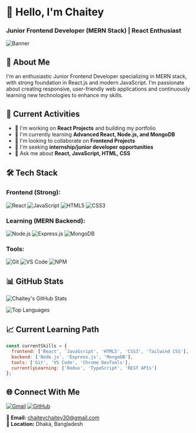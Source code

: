 # 👋 Hello, I'm Chaitey
### Junior Frontend Developer (MERN Stack) | React Enthusiast

![Banner](https://raw.githubusercontent.com/chaitey23/chaitey/main/Gray%20White%20Minimalist%20Personal%20Profile%20Linkedin%20Banner%20(1).png)

## 🚀 About Me
I'm an enthusiastic Junior Frontend Developer specializing in MERN stack, with strong foundation in React.js and modern JavaScript. I'm passionate about creating responsive, user-friendly web applications and continuously learning new technologies to enhance my skills.

## 💼 Current Activities
- 🔭 I'm working on **React Projects** and building my portfolio
- 🌱 I'm currently learning **Advanced React, Node.js, and MongoDB**
- 👯 I'm looking to collaborate on **Frontend Projects**
- 🤔 I'm seeking **internship/junior developer opportunities**
- 💬 Ask me about **React, JavaScript, HTML, CSS**

## 🛠️ Tech Stack

### Frontend (Strong):
![React](https://img.shields.io/badge/React-20232A?style=for-the-badge&logo=react&logoColor=61DAFB)
![JavaScript](https://img.shields.io/badge/JavaScript-F7DF1E?style=for-the-badge&logo=javascript&logoColor=black)
![HTML5](https://img.shields.io/badge/HTML5-E34F26?style=for-the-badge&logo=html5&logoColor=white)
![CSS3](https://img.shields.io/badge/CSS3-1572B6?style=for-the-badge&logo=css3&logoColor=white)

### Learning (MERN Backend):
![Node.js](https://img.shields.io/badge/Node.js-339933?style=for-the-badge&logo=nodedotjs&logoColor=white)
![Express.js](https://img.shields.io/badge/Express.js-000000?style=for-the-badge&logo=express&logoColor=white)
![MongoDB](https://img.shields.io/badge/MongoDB-4EA94B?style=for-the-badge&logo=mongodb&logoColor=white)

### Tools:
![Git](https://img.shields.io/badge/Git-F05032?style=for-the-badge&logo=git&logoColor=white)
![VS Code](https://img.shields.io/badge/VS_Code-0078D4?style=for-the-badge&logo=visual%20studio%20code&logoColor=white)
![NPM](https://img.shields.io/badge/npm-CB3837?style=for-the-badge&logo=npm&logoColor=white)

## 📊 GitHub Stats
![Chaitey's GitHub Stats](https://github-readme-stats.vercel.app/api?username=chaitey23&show_icons=true&theme=radical&hide_title=true)

![Top Languages](https://github-readme-stats.vercel.app/api/top-langs/?username=chaitey23&layout=compact&theme=radical&hide=java,php)

## 📈 Current Learning Path
```javascript
const currentSkills = {
  frontend: ['React', 'JavaScript', 'HTML5', 'CSS3', 'Tailwind CSS'],
  backend: ['Node.js', 'Express.js', 'MongoDB'],
  tools: ['Git', 'VS Code', 'Chrome DevTools'],
  currentlyLearning: ['Redux', 'TypeScript', 'REST APIs']
};
```

## 🌐 Connect With Me

[![Gmail](https://img.shields.io/badge/Gmail-D14836?style=for-the-badge&logo=gmail&logoColor=white)](mailto:chaiteychaitey30@gmail.com)
[![GitHub](https://img.shields.io/badge/GitHub-100000?style=for-the-badge&logo=github&logoColor=white)](https://github.com/chaitey23)

**📧 Email:** chaiteychaitey30@gmail.com  
**📍 Location:** Dhaka, Bangladesh
